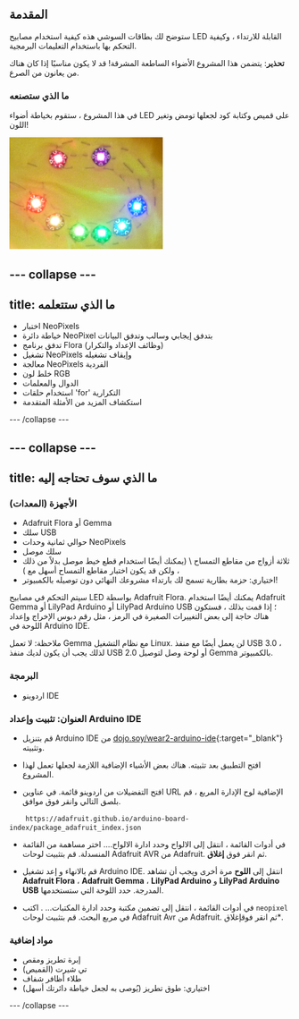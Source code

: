 ## المقدمة

ستوضح لك بطاقات السوشي هذه كيفية استخدام مصابيح LED القابلة للارتداء ، وكيفية التحكم بها باستخدام التعليمات البرمجية.

**تحذير**: يتضمن هذا المشروع الأضواء الساطعة المشرقة! قد لا يكون مناسبًا إذا كان هناك من يعانون من الصرع.

### ما الذي ستصنعه

في هذا المشروع ، ستقوم بخياطة أضواء LED على قميص وكتابة كود لجعلها تومض وتغير اللون!

![وجه مبتسم ملون مصنوع من مصابيح LED مخيط على تيشيرت](images/rainbowSmile.png)

--- collapse ---
---
title: ما الذي ستتعلمه
---

+ اختبار NeoPixels
+ خياطة دائرة NeoPixel بتدفق إيجابي وسالب وتدفق البيانات
+ تدفق برنامج Flora (وظائف الإعداد والتكرار)
+ تشغيل NeoPixels وإيقاف تشغيله
+ معالجة NeoPixels الفردية
+ خلط لون RGB
+ الدوال والمعلمات
+ استخدام حلقات 'for' التكرارية
+ استكشاف المزيد من الأمثلة المتقدمة

--- /collapse ---

--- collapse ---
---
title: ما الذي سوف تحتاجه إليه
---

### الأجهزة (المعدات)

+ Adafruit Flora أو Gemma
+ سلك USB
+ حوالي ثمانية وحدات NeoPixels
+ سلك موصل
+ ثلاثة أزواج من مقاطع التمساح \ (يمكنك أيضًا استخدام قطع خيط موصل بدلاً من ذلك ، ولكن قد يكون اختبار مقاطع التمساح أسهل مع \)
+ اختياري: حزمة بطارية تسمح لك بارتداء مشروعك النهائي دون توصيله بالكمبيوتر!

سيتم التحكم في مصابيح LED بواسطة Adafruit Flora. يمكنك أيضًا استخدام Adafruit Gemma أو LilyPad Arduino أو LilyPad Arduino USB ؛ إذا قمت بذلك ، فستكون هناك حاجة إلى بعض التغييرات الصغيرة في الرمز ، مثل رقم دبوس الإخراج وإعداد اللوحة في Arduino IDE.

ملاحظة: لا تعمل Gemma مع نظام التشغيل Linux. لن يعمل أيضًا مع منفذ USB 3.0 ، لذلك يجب أن يكون لديك منفذ USB 2.0 أو لوحة وصل لتوصيل Gemma بالكمبيوتر.

### البرمجة

+ اردوينو IDE

### العنوان: تثبيت وإعداد Arduino IDE

+ قم بتنزيل Arduino IDE من [dojo.soy/wear2-arduino-ide](http://dojo.soy/wear2-arduino-ide){:target="_blank"} وتثبيته.

+ افتح التطبيق بعد تثبيته. هناك بعض الأشياء الإضافية اللازمة لجعلها تعمل لهذا المشروع.

+ افتح التفضيلات من اردوينو قائمة. في عناوين URL الإضافية لوح الإدارة المربع ، قم بلصق التالي وانقر فوق موافق.

```
    https://adafruit.github.io/arduino-board-index/package_adafruit_index.json
```

+ في أدوات القائمة ، انتقل إلى الالواح وحدد ادارة الالواح.... اختر مساهمة من القائمة المنسدلة. قم بتثبيت لوحات Adafruit AVR من Adafruit. ثم انقر فوق **إغلاق**.

+ قم بالانهاء و إعد تشغيل Arduino IDE. انتقل إلى **اللوح** مرة أخرى ويجب أن تشاهد **Adafruit Flora** ، **Adafruit Gemma** ، **LilyPad Arduino** و **LilyPad Arduino USB** المدرجة. حدد اللوحة التي ستستخدمها.

+ في أدوات القائمة ، انتقل إلى تضمين مكتبة وحدد ادارة المكتبات... . اكتب `neopixel` في مربع البحث. قم بتثبيت لوحات Adafruit Avr من Adafruit. ثم انقر فوقإغلاق*.

### مواد إضافية

+ إبرة تطريز ومقص
+ تي شيرت (القميص)
+ طلاء أظافر شفاف
+ اختياري: طوق تطريز (يُوصى به لجعل خياطة دائرتك أسهل)

--- /collapse ---
